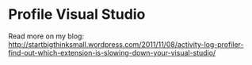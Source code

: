 # Profile Visual Studio

Read more on my blog: http://startbigthinksmall.wordpress.com/2011/11/08/activity-log-profiler-find-out-which-extension-is-slowing-down-your-visual-studio/